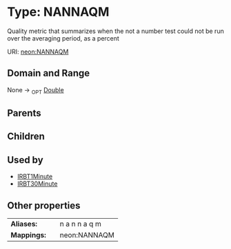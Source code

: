 
# Type: NANNAQM


Quality metric that summarizes when the not a number test could not be run over the averaging period, as a percent

URI: [neon:NANNAQM](https://data.neonscience.org/NANNAQM)


## Domain and Range

None ->  <sub>OPT</sub> [Double](types/Double.md)

## Parents


## Children


## Used by

 * [IRBT1Minute](IRBT1Minute.md)
 * [IRBT30Minute](IRBT30Minute.md)

## Other properties

|  |  |  |
| --- | --- | --- |
| **Aliases:** | | n a n n a q m |
| **Mappings:** | | neon:NANNAQM |

